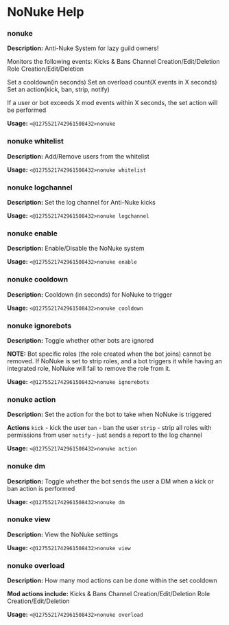 # NoNuke Help

### nonuke

**Description:** Anti-Nuke System for lazy guild owners!

Monitors the following events:
Kicks & Bans
Channel Creation/Edit/Deletion
Role Creation/Edit/Deletion

Set a cooldown(in seconds)
Set an overload count(X events in X seconds)
Set an action(kick, ban, strip, notify)

If a user or bot exceeds X mod events within X seconds, the set action will be performed

**Usage:** `<@1275521742961508432>nonuke`

### nonuke whitelist

**Description:** Add/Remove users from the whitelist

**Usage:** `<@1275521742961508432>nonuke whitelist`

### nonuke logchannel

**Description:** Set the log channel for Anti-Nuke kicks

**Usage:** `<@1275521742961508432>nonuke logchannel`

### nonuke enable

**Description:** Enable/Disable the NoNuke system

**Usage:** `<@1275521742961508432>nonuke enable`

### nonuke cooldown

**Description:** Cooldown (in seconds) for NoNuke to trigger

**Usage:** `<@1275521742961508432>nonuke cooldown`

### nonuke ignorebots

**Description:** Toggle whether other bots are ignored

**NOTE:** Bot specific roles (the role created when the bot joins) cannot be removed.
If NoNuke is set to strip roles, and a bot triggers it while having an integrated role, NoNuke will fail
to remove the role from it.

**Usage:** `<@1275521742961508432>nonuke ignorebots`

### nonuke action

**Description:** Set the action for the bot to take when NoNuke is triggered

**Actions**
`kick` - kick the user
`ban` - ban the user
`strip` - strip all roles with permissions from user
`notify` - just sends a report to the log channel

**Usage:** `<@1275521742961508432>nonuke action`

### nonuke dm

**Description:** Toggle whether the bot sends the user a DM when a kick or ban action is performed

**Usage:** `<@1275521742961508432>nonuke dm`

### nonuke view

**Description:** View the NoNuke settings

**Usage:** `<@1275521742961508432>nonuke view`

### nonuke overload

**Description:** How many mod actions can be done within the set cooldown

**Mod actions include:**
Kicks & Bans
Channel Creation/Edit/Deletion
Role Creation/Edit/Deletion

**Usage:** `<@1275521742961508432>nonuke overload`

